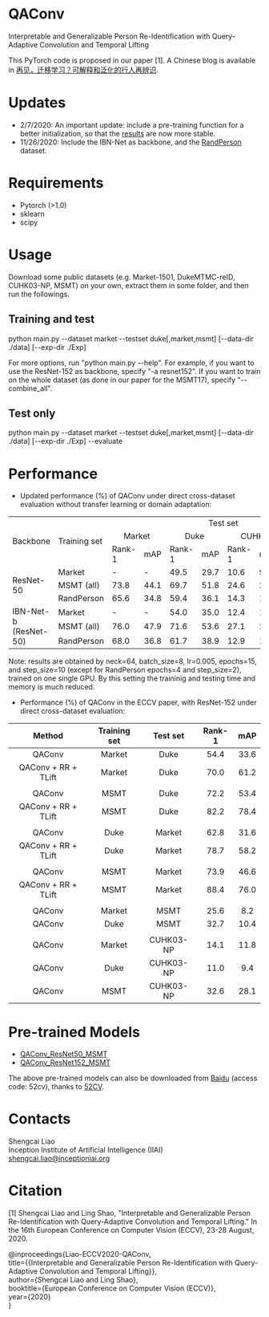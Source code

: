 # QAConv
Interpretable and Generalizable Person Re-Identification with Query-Adaptive Convolution and Temporal Lifting

This PyTorch code is proposed in our paper [1]. A Chinese blog is available in [再见，迁移学习？可解释和泛化的行人再辨识](https://mp.weixin.qq.com/s/ukZgCsGdig0jE6jmkpBbbA).

# Updates

* 2/7/2020: An important update: include a pre-training function for a better initialization, so that the [results](#Performance) are now more stable.
* 11/26/2020: Include the IBN-Net as backbone, and the [RandPerson](https://github.com/VideoObjectSearch/RandPerson) dataset.

# Requirements

- Pytorch (>1.0)
- sklearn
- scipy

# Usage
Download some public datasets (e.g. Market-1501, DukeMTMC-reID, CUHK03-NP, MSMT) on your own, extract them in some 
folder, and then run the followings.

## Training and test
python main.py --dataset market --testset duke[,market,msmt] [--data-dir ./data] [--exp-dir ./Exp]

For more options, run "python main.py --help". For example, if you want to use the ResNet-152 as backbone, specify "-a resnet152". If you want to train on the whole dataset (as done in our paper for the MSMT17), specify "--combine_all".

## Test only
python main.py --dataset market --testset duke[,market,msmt] [--data-dir ./data] [--exp-dir ./Exp] --evaluate

# Performance

* Updated performance (%) of QAConv under direct cross-dataset evaluation without transfer learning or domain adaptation:
<table>
  <tr>
    <td rowspan="3">Backbone</td>
    <td rowspan="3">Training set</td>
    <td colspan="8" align="center">Test set</td>
  </tr>
  <tr>
    <td colspan="2" align="center">Market</td>
    <td colspan="2" align="center">Duke</td>
    <td colspan="2" align="center">CUHK</td>
    <td colspan="2" align="center">MSMT</td>
  </tr>
  <tr>
    <td>Rank-1</td>
    <td>mAP</td>
    <td>Rank-1</td>
    <td>mAP</td>
    <td>Rank-1</td>
    <td>mAP</td>
    <td>Rank-1</td>
    <td>mAP</td>
  </tr>
  <tr>
    <td rowspan="3">ResNet-50</td>
    <td>Market</td>
    <td>-</td>
    <td>-</td>
    <td>49.5</td>
    <td>29.7</td>
    <td>10.6</td>
    <td>9.3</td>
    <td>26.4</td>
    <td>8.3</td>
  </tr>
  <tr>
    <td>MSMT (all)</td>
    <td>73.8</td>
    <td>44.1</td>
    <td>69.7</td>
    <td>51.8</td>
    <td>24.6</td>
    <td>22.8</td>
    <td>-</td>
    <td>-</td>
  </tr>
  <tr>
    <td>RandPerson</td>
    <td>65.6</td>
    <td>34.8</td>
    <td>59.4</td>
    <td>36.1</td>
    <td>14.3</td>
    <td>11.0</td>
    <td>34.3</td>
    <td>10.7</td>
  </tr>
  <tr>
    <td rowspan="3">IBN-Net-b (ResNet-50)</td>
    <td>Market</td>
    <td>-</td>
    <td>-</td>
    <td>54.0</td>
    <td>35.0</td>
    <td>12.4</td>
    <td>11.3</td>
    <td>35.6</td>
    <td>12.2</td>
  </tr>
  <tr>
    <td>MSMT (all)</td>
    <td>76.0</td>
    <td>47.9</td>
    <td>71.6</td>
    <td>53.6</td>
    <td>27.1</td>
    <td>25.0</td>
    <td>-</td>
    <td>-</td>
  </tr>
  <tr>
    <td>RandPerson</td>
    <td>68.0</td>
    <td>36.8</td>
    <td>61.7</td>
    <td>38.9</td>
    <td>12.9</td>
    <td>10.8</td>
    <td>36.6</td>
    <td>12.1</td>
  </tr>
</table>
    
Note: results are obtained by neck=64, batch_size=8, lr=0.005, epochs=15, and step_size=10 (except for RandPerson epochs=4 and step_size=2), trained on one single GPU. By this setting the traininig and testing time and memory is much reduced.

* Performance (%) of QAConv in the ECCV paper, with ResNet-152 under direct cross-dataset evaluation:

| Method | Training set | Test set | Rank-1 | mAP  |
| :----: | :----------: | :------: | :----: | :---: |
| QAConv |     Market   |   Duke   |  54.4  | 33.6 |
| QAConv + RR + TLift |     Market   |   Duke   |  70.0  | 61.2 |
|  |
| QAConv |     MSMT   |   Duke   |  72.2  | 53.4 |
| QAConv + RR + TLift |     MSMT   |   Duke   |  82.2  | 78.4 |
|  |
| QAConv |     Duke   |  Market | 62.8 | 31.6 |
| QAConv + RR + TLift |     Duke   |  Market | 78.7 | 58.2 |
|  |
| QAConv |     MSMT   |   Market   |  73.9  | 46.6 |
| QAConv + RR + TLift |     MSMT   |   Market   |  88.4  | 76.0 |
| |
| QAConv |     Market   |   MSMT   |  25.6  | 8.2 |
| QAConv |     Duke   |   MSMT   |  32.7  | 10.4 |
| |
| QAConv |     Market   |   CUHK03-NP   | 14.1 | 11.8 |
| QAConv |     Duke   |   CUHK03-NP   | 11.0 | 9.4 |
| QAConv |     MSMT   |   CUHK03-NP   | 32.6 | 28.1 |

# Pre-trained Models

- [QAConv_ResNet50_MSMT](https://1drv.ms/u/s!Ak6Huh3i3-MzdRN84Kd6Xrn5FXg?e=cJmCui)
- [QAConv_ResNet152_MSMT](https://1drv.ms/u/s!Ak6Huh3i3-MzdhATpabUgh5f2aY?e=RD8tRV)

The above pre-trained models can also be downloaded from [Baidu](https://pan.baidu.com/s/1fe3PliWl-mmYQAu5nhSJ8A) (access code: 52cv), thanks to [52CV](https://mp.weixin.qq.com/s/HHINgdVchZuSeTUPV8E4GQ).

# Contacts

Shengcai Liao  
Inception Institute of Artificial Intelligence (IIAI)  
shengcai.liao@inceptioniai.org

# Citation
[1] Shengcai Liao and Ling Shao, "Interpretable and Generalizable Person Re-Identification with Query-Adaptive Convolution and Temporal Lifting." In the 16th European Conference on Computer Vision (ECCV), 23-28 August, 2020.

@inproceedings{Liao-ECCV2020-QAConv,  
  title={{Interpretable and Generalizable Person Re-Identification with Query-Adaptive Convolution and Temporal Lifting}},  
  author={Shengcai Liao and Ling Shao},  
  booktitle={European Conference on Computer Vision (ECCV)},  
  year={2020}  
}
